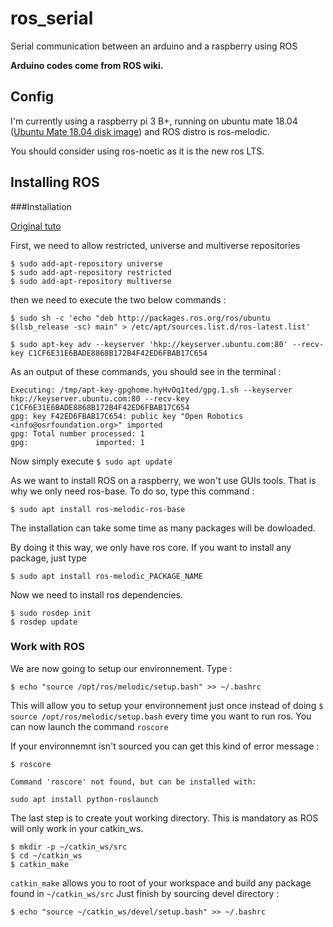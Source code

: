 # ros_serial
Serial communication between an arduino and a raspberry using ROS

**Arduino codes come from ROS wiki.**

## Config
I'm currently using a raspberry pi 3 B+, running on ubuntu mate 18.04 ([Ubuntu Mate 18.04 disk image](https://releases.ubuntu-mate.org/archived/18.04/arm64/)) and ROS distro is ros-melodic.

You should consider using ros-noetic as it is the new ros LTS.


## Installing ROS
###Installation

[Original tuto](https://roboticsbackend.com/install-ros-on-raspberry-pi-3/#Which_Operating_System_for_ROS_on_Raspberry_Pi)

First, we need to allow restricted, universe and multiverse repositories

```
$ sudo add-apt-repository universe
$ sudo add-apt-repository restricted
$ sudo add-apt-repository multiverse
```
then we need to execute the two below commands :
```
$ sudo sh -c 'echo "deb http://packages.ros.org/ros/ubuntu $(lsb_release -sc) main" > /etc/apt/sources.list.d/ros-latest.list'
```
```
$ sudo apt-key adv --keyserver 'hkp://keyserver.ubuntu.com:80' --recv-key C1CF6E31E6BADE8868B172B4F42ED6FBAB17C654
```
As an output of these commands, you should see in the terminal : 
```
Executing: /tmp/apt-key-gpghome.hyHvOq1ted/gpg.1.sh --keyserver hkp://keyserver.ubuntu.com:80 --recv-key C1CF6E31E6BADE8868B172B4F42ED6FBAB17C654
gpg: key F42ED6FBAB17C654: public key "Open Robotics <info@osrfoundation.org>" imported
gpg: Total number processed: 1
gpg:               imported: 1
```
Now simply execute ```$ sudo apt update```

As we want to install ROS on a raspberry, we won't use GUIs tools. That is why we only need ros-base. To do so, type this command :
```
$ sudo apt install ros-melodic-ros-base
```
The installation can take some time as many packages will be dowloaded.

By doing it this way, we only have ros core. If you want to install any package, just type 
``` 
$ sudo apt install ros-melodic_PACKAGE_NAME
```
Now we need to install ros dependencies.
```
$ sudo rosdep init
$ rosdep update
```

### Work with ROS

We are now going to setup our environnement. Type :
```
$ echo "source /opt/ros/melodic/setup.bash" >> ~/.bashrc
```
This will allow you to setup your environnement just once instead of doing ```$ source /opt/ros/melodic/setup.bash``` every time you want to run ros.
You can now launch the command ```roscore```

If your environnemnt isn't sourced you can get this kind of error message :
```
$ roscore

Command 'roscore' not found, but can be installed with:

sudo apt install python-roslaunch
```

The last step is to create yout working directory. This is mandatory as ROS will only work in your catkin_ws.
```
$ mkdir -p ~/catkin_ws/src
$ cd ~/catkin_ws
$ catkin_make
```
```catkin_make``` allows you to root of your workspace and build any package found in ```~/catkin_ws/src```
Just finish by sourcing devel directory :
```
$ echo "source ~/catkin_ws/devel/setup.bash" >> ~/.bashrc
```












